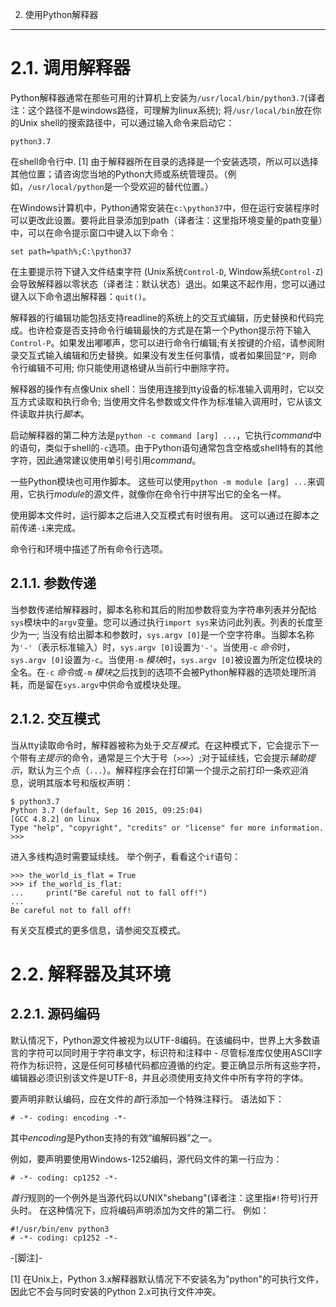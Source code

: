 2. 使用Python解释器
*******************************


2.1. 调用解释器
=============================

Python解释器通常在那些可用的计算机上安装为`/usr/local/bin/python3.7`(译者注：这个路径不是windows路径，可理解为linux系统); 将`/usr/local/bin`放在你的Unix shell的搜索路径中，可以通过输入命令来启动它：

    python3.7
 
在shell命令行中. [1] 由于解释器所在目录的选择是一个安装选项，所以可以选择其他位置；请咨询您当地的Python大师或系统管理员。（例如，`/usr/local/python`是一个受欢迎的替代位置。）

在Windows计算机中，Python通常安装在`c:\python37`中，但在运行安装程序时可以更改此设置。要将此目录添加到path（译者注：这里指环境变量的path变量）中，可以在命令提示窗口中键入以下命令： 
 
    set path=%path%;C:\python37

在主要提示符下键入文件结束字符 (Unix系统`Control-D`, Window系统`Control-Z`) 会导致解释器以零状态（译者注：默认状态）退出。如果这不起作用，您可以通过键入以下命令退出解释器：`quit()`。

解释器的行编辑功能包括支持readline的系统上的交互式编辑，历史替换和代码完成。也许检查是否支持命令行编辑最快的方式是在第一个Python提示符下输入`Control-P`。如果发出嘟嘟声，您可以进行命令行编辑;有关按键的介绍，请参阅附录交互式输入编辑和历史替换。如果没有发生任何事情，或者如果回显`^P`，则命令行编辑不可用; 你只能使用退格键从当前行中删除字符。

解释器的操作有点像Unix shell：当使用连接到tty设备的标准输入调用时，它以交互方式读取和执行命令; 当使用文件名参数或文件作为标准输入调用时，它从该文件读取并执行*脚本*。

启动解释器的第二种方法是`python -c command [arg] ...`，它执行*command*中的语句，类似于shell的`-c`选项。由于Python语句通常包含空格或shell特有的其他字符，因此通常建议使用单引号引用*command*。

一些Python模块也可用作脚本。 这些可以使用`python -m module [arg] ...`来调用，它执行*module*的源文件，就像你在命令行中拼写出它的全名一样。

使用脚本文件时，运行脚本之后进入交互模式有时很有用。 这可以通过在脚本之前传递`-i`来完成。

命令行和环境中描述了所有命令行选项。 

2.1.1. 参数传递
-----------------------

当参数传递给解释器时，脚本名称和其后的附加参数将变为字符串列表并分配给`sys`模块中的`argv`变量。您可以通过执行`import sys`来访问此列表。列表的长度至少为一; 当没有给出脚本和参数时，`sys.argv [0]`是一个空字符串。当脚本名称为`'-'`（表示标准输入）时，`sys.argv [0]`设置为`'-'`。当使用`-c` *命令*时，`sys.argv [0]`设置为`-c`。当使用`-m` *模块*时，`sys.argv [0]`被设置为所定位模块的全名。在`-c` *命令*或`-m` *模块*之后找到的选项不会被Python解释器的选项处理所消耗，而是留在`sys.argv`中供命令或模块处理。


2.1.2. 交互模式
-----------------------

当从tty读取命令时，解释器被称为处于*交互模式*。在这种模式下，它会提示下一个带有*主提示*的命令，通常是三个大于号（`>>>`）;对于延续线，它会提示*辅助提示*，默认为三个点（`...`）。解释程序会在打印第一个提示之前打印一条欢迎消息，说明其版本号和版权声明：

    $ python3.7
    Python 3.7 (default, Sep 16 2015, 09:25:04)
    [GCC 4.8.2] on linux
    Type "help", "copyright", "credits" or "license" for more information.
    >>>

进入多线构造时需要延续线。 举个例子，看看这个`if`语句：

    >>> the_world_is_flat = True
    >>> if the_world_is_flat:
    ...     print("Be careful not to fall off!")
    ...
    Be careful not to fall off!

有关交互模式的更多信息，请参阅交互模式。

2.2. 解释器及其环境
========================================


2.2.1. 源码编码
---------------------------

默认情况下，Python源文件被视为以UTF-8编码。在该编码中，世界上大多数语言的字符可以同时用于字符串文字，标识符和注释中 - 尽管标准库仅使用ASCII字符作为标识符，这是任何可移植代码都应遵循的约定。要正确显示所有这些字符，编辑器必须识别该文件是UTF-8，并且必须使用支持文件中所有字符的字体。

要声明非默认编码，应在文件的*首*行添加一个特殊注释行。 语法如下：

    # -*- coding: encoding -*-

其中*encoding*是Python支持的有效“编解码器”之一。

例如，要声明要使用Windows-1252编码，源代码文件的第一行应为：

    # -*- coding: cp1252 -*-

*首行*规则的一个例外是当源代码以UNIX"shebang"(译者注：这里指`#!`符号)行开头时。 在这种情况下，应将编码声明添加为文件的第二行。 例如：

    #!/usr/bin/env python3
    # -*- coding: cp1252 -*-

-[脚注]-

[1] 在Unix上，Python 3.x解释器默认情况下不安装名为"python"的可执行文件，因此它不会与同时安装的Python 2.x可执行文件冲突。
